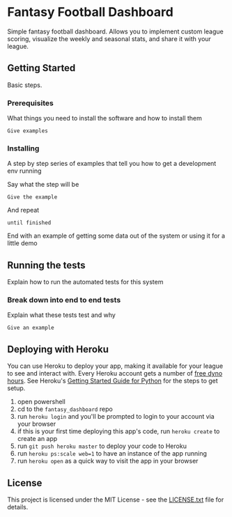 # Fantasy Football Dashboard

Simple fantasy football dashboard.  Allows you to implement custom league scoring, visualize the weekly and seasonal stats, and share it with your league.

## Getting Started

Basic steps.

### Prerequisites

What things you need to install the software and how to install them

```
Give examples
```

### Installing

A step by step series of examples that tell you how to get a development env running

Say what the step will be

```
Give the example
```

And repeat

```
until finished
```

End with an example of getting some data out of the system or using it for a little demo

## Running the tests

Explain how to run the automated tests for this system

### Break down into end to end tests

Explain what these tests test and why

```
Give an example
```

## Deploying with Heroku

You can use Heroku to deploy your app, making it available for your league to see and interact with.  Every Heroku account gets a number of [free dyno hours](https://devcenter.heroku.com/articles/free-dyno-hours).  See Heroku's [Getting Started Guide for Python](https://devcenter.heroku.com/articles/getting-started-with-python?singlepage=true) for the steps to get setup.

1. open powershell
2. cd to the `fantasy_dashboard` repo
3. run `heroku login` and you'll be prompted to login to your account via your browser
4. if this is your first time deploying this app's code, run `heroku create` to create an app
5. run `git push heroku master` to deploy your code to Heroku
6. run `heroku ps:scale web=1` to have an instance of the app running
7. run `heroku open` as a quick way to visit the app in your browser

## License

This project is licensed under the MIT License - see the [LICENSE.txt](LICENSE.txt) file for details.

